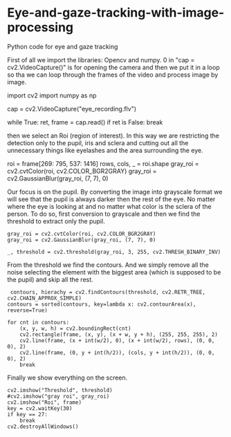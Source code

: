 # Eye-and-gaze-tracking-with-image-processing
Python code for eye and gaze tracking

First of all we import the libraries: Opencv and numpy.
0 in "cap = cv2.VideoCapture()" is for opening the camera and then we put it in a loop so tha we can loop through the frames of the video and process image by image.

import cv2
import numpy as np

cap = cv2.VideoCapture("eye_recording.flv")

while True:
    ret, frame = cap.read()
    if ret is False:
        break
        
then we select an Roi (region of interest).
In this way we are restricting the detection only to the pupil, iris and sclera and cutting out all the unnecessary things like eyelashes and the area surrounding the eye.        

  roi = frame[269: 795, 537: 1416]
  rows, cols, _ = roi.shape
  gray_roi = cv2.cvtColor(roi, cv2.COLOR_BGR2GRAY)
  gray_roi = cv2.GaussianBlur(gray_roi, (7, 7), 0)


Our focus is on the pupil. By converting the image into grayscale format we will see that the pupil is always darker then the rest of the eye. No matter where the eye is looking at and no matter what color is the sclera of the person.
To do so, first conversion to grayscale and then we find the threshold to extract only the pupil.

    gray_roi = cv2.cvtColor(roi, cv2.COLOR_BGR2GRAY)
    gray_roi = cv2.GaussianBlur(gray_roi, (7, 7), 0)

    _, threshold = cv2.threshold(gray_roi, 3, 255, cv2.THRESH_BINARY_INV)
    
From the threshold we find the contours. And we simply remove all the noise selecting the element with the biggest area (which is supposed to be the pupil) and skip all the rest.
    
     contours, hierachy = cv2.findContours(threshold, cv2.RETR_TREE, cv2.CHAIN_APPROX_SIMPLE)
    contours = sorted(contours, key=lambda x: cv2.contourArea(x), reverse=True)

    for cnt in contours:
        (x, y, w, h) = cv2.boundingRect(cnt)
        cv2.rectangle(frame, (x, y), (x + w, y + h), (255, 255, 255), 2)
        cv2.line(frame, (x + int(w/2), 0), (x + int(w/2), rows), (0, 0, 0), 2)
        cv2.line(frame, (0, y + int(h/2)), (cols, y + int(h/2)), (0, 0, 0), 2)
        break
        
        
Finally we show everything on the screen.


    cv2.imshow("Threshold", threshold)
    #cv2.imshow("gray roi", gray_roi)
    cv2.imshow("Roi", frame)
    key = cv2.waitKey(30)
    if key == 27:
        break
    cv2.destroyAllWindows()

    
    
    
    
    
    
    
    
    
    
    
    
    
    
    
    
    
